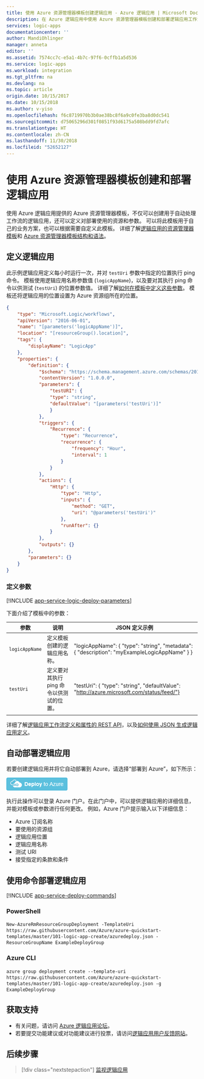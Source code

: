 ```yaml
---
title: 使用 Azure 资源管理器模板创建逻辑应用 - Azure 逻辑应用 | Microsoft Docs
description: 在 Azure 逻辑应用中使用 Azure 资源管理器模板创建和部署逻辑应用工作流
services: logic-apps
documentationcenter: ''
author: MandiOhlinger
manager: anneta
editor: ''
ms.assetid: 7574cc7c-e5a1-4b7c-97f6-0cffb1a5d536
ms.service: logic-apps
ms.workload: integration
ms.tgt_pltfrm: na
ms.devlang: na
ms.topic: article
origin.date: 10/15/2017
ms.date: 10/15/2018
ms.author: v-yiso
ms.openlocfilehash: f6c8719970b3b0ae38bc8f6a9c0fe3ba8d0dc541
ms.sourcegitcommit: d75065296d301f0851f93d6175a508bdd9fd7afc
ms.translationtype: HT
ms.contentlocale: zh-CN
ms.lasthandoff: 11/30/2018
ms.locfileid: "52652127"
---
```

# <a name="create-and-deploy-logic-apps-with-azure-resource-manager-templates"></a>使用 Azure 资源管理器模板创建和部署逻辑应用

使用 Azure 逻辑应用提供的 Azure 资源管理器模板，不仅可以创建用于自动处理工作流的逻辑应用，还可以定义对部署使用的资源和参数。 可以将此模板用于自己的业务方案，也可以根据需要自定义此模板。 详细了解[逻辑应用的资源管理器模板](https://github.com/Azure/azure-quickstart-templates/blob/master/101-logic-app-create/azuredeploy.json)和 [Azure 资源管理器模板结构和语法](../azure-resource-manager/resource-group-authoring-templates.md)。

## <a name="define-the-logic-app"></a>定义逻辑应用

此示例逻辑应用定义每小时运行一次，并对 `testUri` 参数中指定的位置执行 ping 命令。
模板使用逻辑应用名称参数值 (```logicAppName```)，以及要对其执行 ping 命令以供测试 (```testUri```) 的位置参数值。 详细了解[如何在模板中定义这些参数](#define-parameters)。 模板还将逻辑应用的位置设置为 Azure 资源组所在的位置。 

``` json
{
    "type": "Microsoft.Logic/workflows",
    "apiVersion": "2016-06-01",
    "name": "[parameters('logicAppName')]",
    "location": "[resourceGroup().location]",
    "tags": {
        "displayName": "LogicApp"
    },
    "properties": {
        "definition": {
            "$schema": "https://schema.management.azure.com/schemas/2016-06-01/Microsoft.Logic.json",
            "contentVersion": "1.0.0.0",
            "parameters": {
                "testURI": {
                "type": "string",
                "defaultValue": "[parameters('testUri')]"
                }
            },
            "triggers": {
                "Recurrence": {
                    "type": "Recurrence",
                    "recurrence": {
                        "frequency": "Hour",
                        "interval": 1
                    }
                }
            },
            "actions": {
                "Http": {
                    "type": "Http",
                    "inputs": {
                        "method": "GET",
                        "uri": "@parameters('testUri')"
                    },
                    "runAfter": {}
                }
            },
            "outputs": {}
        },
        "parameters": {}
    }
}
``` 

<a name="define-parameters"></a>

### <a name="define-parameters"></a>定义参数

[!INCLUDE [app-service-logic-deploy-parameters](../../includes/app-service-logic-deploy-parameters.md)]

下面介绍了模板中的参数：

| 参数 | 说明 | JSON 定义示例 | 
| --------- | ----------- | ----------------------- | 
| `logicAppName` | 定义模板创建的逻辑应用名称。 | "logicAppName": { "type": "string", "metadata": { "description": "myExampleLogicAppName" } } |
| `testUri` | 定义要对其执行 ping 命令以供测试的位置。 | "testUri": { "type": "string", "defaultValue": "http://azure.microsoft.com/status/feed/"} | 
||||

详细了解[逻辑应用工作流定义和属性的 REST API](https://docs.microsoft.com/rest/api/logic/workflows)，以及[如何使用 JSON 生成逻辑应用定义](logic-apps-author-definitions.md)。

## <a name="deploy-logic-apps-automatically"></a>自动部署逻辑应用

若要创建逻辑应用并将它自动部署到 Azure，请选择“部署到 Azure”，如下所示：

[![“部署到 Azure”](./media/logic-apps-create-deploy-azure-resource-manager-templates/deploybutton.png)](https://portal.azure.cn/#create/Microsoft.Template/uri/https%3A%2F%2Fraw.githubusercontent.com%2FAzure%2Fazure-quickstart-templates%2Fmaster%2F101-logic-app-create%2Fazuredeploy.json)

执行此操作可以登录 Azure 门户。在此门户中，可以提供逻辑应用的详细信息，并能对模板或参数进行任何更改。 例如，Azure 门户提示输入以下详细信息：

* Azure 订阅名称
* 要使用的资源组
* 逻辑应用位置
* 逻辑应用名称
* 测试 URI
* 接受指定的条款和条件

## <a name="deploy-logic-apps-with-commands"></a>使用命令部署逻辑应用

[!INCLUDE [app-service-deploy-commands](../../includes/app-service-deploy-commands.md)]

### <a name="powershell"></a>PowerShell

```
New-AzureRmResourceGroupDeployment -TemplateUri https://raw.githubusercontent.com/Azure/azure-quickstart-templates/master/101-logic-app-create/azuredeploy.json -ResourceGroupName ExampleDeployGroup
``` 

### <a name="azure-cli"></a>Azure CLI

```
azure group deployment create --template-uri https://raw.githubusercontent.com/Azure/azure-quickstart-templates/master/101-logic-app-create/azuredeploy.json -g ExampleDeployGroup
```

## <a name="get-support"></a>获取支持

* 有关问题，请访问 [Azure 逻辑应用论坛](https://social.msdn.microsoft.com/Forums/en-US/home?forum=azurelogicapps)。
* 若要提交功能建议或对功能建议进行投票，请访问[逻辑应用用户反馈网站](http://aka.ms/logicapps-wish)。

## <a name="next-steps"></a>后续步骤

> [!div class="nextstepaction"]
> [监视逻辑应用](../logic-apps/logic-apps-monitor-your-logic-apps.md)